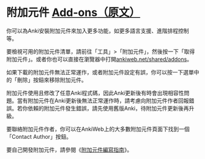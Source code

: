 # 附加元件 [Add-ons<span class="original-link">（原文）</span>](https://docs.ankiweb.net/addons.html)

你可以為Anki安裝附加元件來加入更多功能，如更多語言支援、進階排程控制等。

要檢視可用的附加元件清單，請前往「工具」>「附加元件」，然後按一下「取得附加元件」。或者你也可以直接在瀏覽器中打開[ankiweb.net/shared/addons](https://ankiweb.net/shared/addons)。

如果下載的附加元件無法正常運作，或者附加元件設定有誤，你可以按一下選單中的「刪除」按鈕來移除附加元件。

附加元件使用且修改了任意Anki程式碼，因此Anki更新後有時會出現相容性問題。當有附加元件在Anki更新後無法正常運作時，請考慮向附加元件作者回報錯誤。若你依賴的附加元件發生錯誤，請先使用舊版Anki，待附加元件更新後再升級。

要聯絡附加元件作者，你可以在AnkiWeb上的大多數附加元件頁面下找到一個「Contact Author」按鈕。

要自己開發附加元件，請參閱《[附加元件編寫指南](https://addon-docs.ankiweb.net)》。
